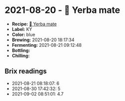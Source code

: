 # 2021-08-20 - 🌱 Yerba mate

* **Recipe:** [🌱 Yerba mate](../../recipes/mate.md)
* **Label:** KY
* **Color:** blue
* **Brewing:** 2021-08-20 18:17:34
* **Fermenting:** 2021-08-21 09:12:48
* **Bottling:**
* **Chilling:**

## Brix readings

* 2021-08-21 08:18:07: 6
* 2021-08-30 17:42:32: 5
* 2021-09-02 08:51:01: 4.7
